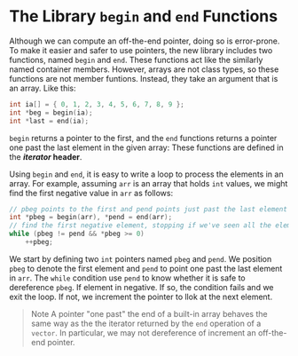 # The Library `begin` and `end` Functions

Although we can compute an off-the-end pointer, doing so is error-prone. To make it easier and safer to use pointers, the new library includes two functions, named `begin` and `end`. These functions act like the similarly named container members. However, arrays are not class types, so these functions are not member funtions. Instead, they take an argument that is an array. Like this:

``` c++
int ia[] = { 0, 1, 2, 3, 4, 5, 6, 7, 8, 9 };
int *beg = begin(ia);
int *last = end(ia);
```

`begin` returns a pointer to the first, and the `end` functions returns a pointer one past the last element in the given array: These functions are defined in the ***iterator* header**.

Using `begin` and `end`, it is easy to write a loop to process the elements in an array. For example, assuming `arr` is an array that holds `int` values, we might find the first negative value in `arr` as follows:

``` c++
// pbeg points to the first and pend points just past the last element in arr
int *pbeg = begin(arr), *pend = end(arr);
// find the first negative element, stopping if we've seen all the elements
while (pbeg != pend && *pbeg >= 0)
    ++pbeg;
```

We start by defining two `int` pointers named `pbeg` and `pend`. We position `pbeg` to denote the first element and `pend` to point one past the last element in `arr`. The `while` condition use `pend` to know whether it is safe to dereference `pbeg`. If element in negative. If so, the condition fails and we exit the loop. If not, we increment the pointer to llok at the next element.

> Note
> A pointer "one past" the end of a built-in array behaves the same way as the the iterator returned by the `end` operation of a `vector`. In particular, we may not dereference of increment an off-the-end pointer.